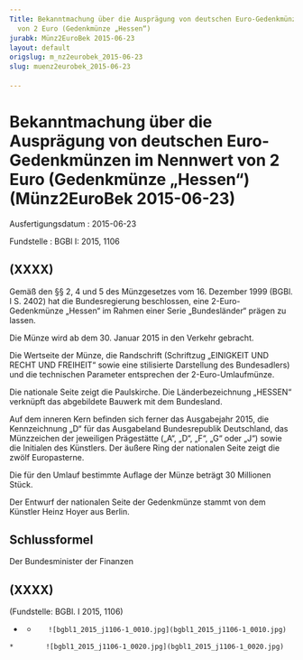 ```yaml
---
Title: Bekanntmachung über die Ausprägung von deutschen Euro-Gedenkmünzen im Nennwert
  von 2 Euro (Gedenkmünze „Hessen“)
jurabk: Münz2EuroBek 2015-06-23
layout: default
origslug: m_nz2eurobek_2015-06-23
slug: muenz2eurobek_2015-06-23

---
```


# Bekanntmachung über die Ausprägung von deutschen Euro-Gedenkmünzen im Nennwert von 2 Euro (Gedenkmünze „Hessen“) (Münz2EuroBek 2015-06-23)

Ausfertigungsdatum
:   2015-06-23

Fundstelle
:   BGBl I: 2015, 1106


## (XXXX)

Gemäß den §§ 2, 4 und 5 des Münzgesetzes vom 16. Dezember 1999 (BGBl. I S. 2402) hat die Bundesregierung beschlossen, eine 2-Euro-Gedenkmünze „Hessen“ im Rahmen einer Serie „Bundesländer“ prägen zu lassen.

Die Münze wird ab dem 30. Januar 2015 in den Verkehr gebracht.

Die Wertseite der Münze, die Randschrift (Schriftzug „EINIGKEIT UND RECHT UND FREIHEIT“ sowie eine stilisierte Darstellung des Bundesadlers) und die technischen Parameter entsprechen der 2-Euro-Umlaufmünze.

Die nationale Seite zeigt die Paulskirche. Die Länderbezeichnung „HESSEN“ verknüpft das abgebildete Bauwerk mit dem Bundesland.

Auf dem inneren Kern befinden sich ferner das Ausgabejahr 2015, die Kennzeichnung „D“ für das Ausgabeland Bundesrepublik Deutschland, das Münzzeichen der jeweiligen Prägestätte („A“, „D“, „F“, „G“ oder „J“) sowie die Initialen des Künstlers. Der äußere Ring der nationalen Seite zeigt die zwölf Europasterne.

Die für den Umlauf bestimmte Auflage der Münze beträgt 30 Millionen Stück.

Der Entwurf der nationalen Seite der Gedenkmünze stammt von dem Künstler Heinz Hoyer aus Berlin.


## Schlussformel

Der Bundesminister der Finanzen


## (XXXX)

(Fundstelle: BGBl. I 2015, 1106)


*    *        ![bgbl1_2015_j1106-1_0010.jpg](bgbl1_2015_j1106-1_0010.jpg)
    *        ![bgbl1_2015_j1106-1_0020.jpg](bgbl1_2015_j1106-1_0020.jpg)


